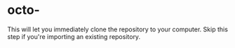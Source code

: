 # octo-
This will let you immediately clone the repository to your computer. Skip this step if you're importing an existing repository.
